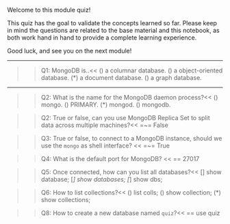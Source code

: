 
Welcome to this module quiz!

This quiz has the goal to validate the concepts learned so far.
Please keep in mind the questions are related to the base material and this notebook, as both work hand in hand to provide a complete learning experience.


Good luck, and see you on the next module!

---
>>Q1: MongoDB is..<<
() a columnar database.
() a object-oriented database.
(*) a document database.
() a graph database.


---
>>Q2: What is the name for the MongoDB daemon process?<<
() mongo.
() PRIMARY.
(*) mongod.
() mongodb.


>>Q2: True or false, can you use MongoDB Replica Set to split data across multiple machines?<<
=~= False


>>Q3: True or false, to connect to a MongoDB instance, should we use the `mongo` as shell interface? <<
=~= True


>>Q4: What is the default port for MongoDB? <<
== 27017

>>Q5: Once connected, how can you list all databases?<<
[] show database;
[*] show databases;
[*] show dbs;

>>Q6: How to list collections?<<
() list colls;
() show collection;
(*) show collections;

>>Q8: How to create a new database named `quiz`?<<
== use quiz
